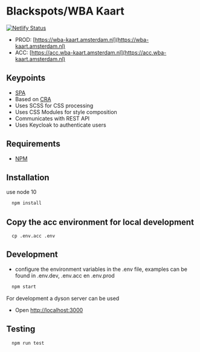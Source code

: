 # Blackspots/WBA Kaart

[![Netlify Status](https://api.netlify.com/api/v1/badges/3b93497f-fa26-41a0-8de8-470d8f685e0c/deploy-status)](https://app.netlify.com/sites/blackspots-frontend/deploys)

- PROD: [https://wba-kaart.amsterdam.nl](https://wba-kaart.amsterdam.nl)
- ACC: [https://acc.wba-kaart.amsterdam.nl](https://acc.wba-kaart.amsterdam.nl)


## Keypoints

- [SPA](https://nl.wikipedia.org/wiki/Single_Page_Application)
- Based on [CRA](https://facebook.github.io/create-react-app/)
- Uses SCSS for CSS processing
- Uses CSS Modules for style composition
- Communicates with REST API
- Uses Keycloak to authenticate users

## Requirements

- [NPM](https://www.npmjs.com/)

## Installation

use node 10

```bash
  npm install
```

## Copy the acc environment for local development

```
  cp .env.acc .env
```

## Development

- configure the environment variables in the .env file, examples can be found in .env.dev, .env.acc en .env.prod

```bash
  npm start
```

For development a dyson server can be used

- Open <http://localhost:3000>

## Testing

```bash
  npm run test
```
